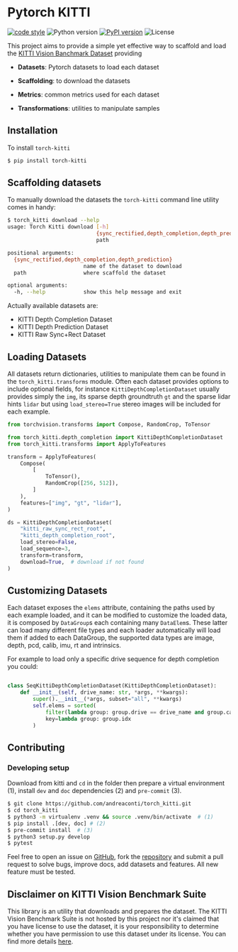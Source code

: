 # Pytorch KITTI


[![code style](https://img.shields.io/badge/code%20style-black-000000.svg)](https://github.com/psf/black)
![Python version](https://img.shields.io/badge/python-3.6|3.7|3.8|3.9|3.10-green.svg)
[![PyPI version](https://badge.fury.io/py/torch-kitti.svg)](https://badge.fury.io/py/torch-kitti)
![License](https://img.shields.io/pypi/l/torch-kitti)

This project aims to provide a simple yet effective way to scaffold and load the [KITTI Vision Banchmark Dataset](http://www.cvlibs.net/datasets/kitti/raw_data.php) providing

- **Datasets**: Pytorch datasets to load each dataset

- **Scaffolding**: to download the datasets

- **Metrics**: common metrics used for each dataset

- **Transformations**: utilities to manipulate samples

## Installation

To install `torch-kitti`

```bash
$ pip install torch-kitti
```

## Scaffolding datasets

To manually download the datasets the `torch-kitti` command line utility comes in handy:

```bash
$ torch_kitti download --help
usage: Torch Kitti download [-h]
                            {sync_rectified,depth_completion,depth_prediction}
                            path

positional arguments:
  {sync_rectified,depth_completion,depth_prediction}
                        name of the dataset to download
  path                  where scaffold the dataset

optional arguments:
  -h, --help            show this help message and exit
```

Actually available datasets are:

- KITTI Depth Completion Dataset
- KITTI Depth Prediction Dataset
- KITTI Raw Sync+Rect Dataset

## Loading Datasets

All datasets return dictionaries, utilities to manipulate them can be found in the `torch_kitti.transforms` module. Often each dataset provides options to include optional fields, for instance `KittiDepthCompletionDataset` usually provides simply the `img`, its sparse depth groundtruth `gt` and the sparse lidar hints `lidar` but using `load_stereo=True` stereo images will be included for each example.

```python
from torchvision.transforms import Compose, RandomCrop, ToTensor

from torch_kitti.depth_completion import KittiDepthCompletionDataset
from torch_kitti.transforms import ApplyToFeatures

transform = ApplyToFeatures(
    Compose(
        [
            ToTensor(),
            RandomCrop([256, 512]),
        ]
    ),
    features=["img", "gt", "lidar"],
)

ds = KittiDepthCompletionDataset(
    "kitti_raw_sync_rect_root",
    "kitti_depth_completion_root",
    load_stereo=False,
    load_sequence=3,
    transform=transform,
    download=True,  # download if not found
)
```

## Customizing Datasets

Each dataset exposes the ``elems`` attribute, containing the paths used by each example loaded, and it can be modified to customize the loaded data, it is composed by ``DataGroup``s each containing many ``DataElem``s. These latter can load many different file types and each loader automatically will load them if added to each DataGroup, the supported data types are image, depth, pcd, calib, imu, rt and intrinsics.

For example to load only a specific drive sequence for depth completion you could:

```python

class SeqKittiDepthCompletionDataset(KittiDepthCompletionDataset):
    def __init__(self, drive_name: str, *args, **kwargs):
        super().__init__(*args, subset="all", **kwargs)
        self.elems = sorted(
            filter(lambda group: group.drive == drive_name and group.cam == 2, self.elems),
            key=lambda group: group.idx
        )

```

## Contributing

### Developing setup

Download from kitti and `cd` in the folder then prepare a virtual environment (1), install `dev` and `doc` dependencies (2) and `pre-commit` (3).

```bash
$ git clone https://github.com/andreaconti/torch_kitti.git
$ cd torch_kitti
$ python3 -m virtualenv .venv && source .venv/bin/activate  # (1)
$ pip install .[dev, doc] # (2)
$ pre-commit install  # (3)
$ python3 setup.py develop
$ pytest
```

Feel free to open an issue on [GitHub](https://github.com/andreaconti/torch_kitti/issues), fork the [repository](https://github.com/andreaconti/torch_kitti) and submit a pull request to solve bugs, improve docs, add datasets and features. All new feature must be tested.



## Disclaimer on KITTI Vision Benchmark Suite

This library is an utility that downloads and prepares the dataset. The KITTI Vision Benchmark Suite is not hosted by this project nor it's claimed that you have license to use the dataset, it is your responsibility to determine whether you have permission to use this dataset under its license. You can find more details [here](http://www.cvlibs.net/datasets/kitti/).
